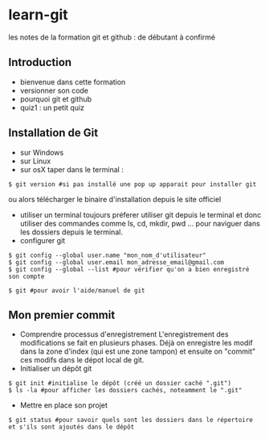 # learn-git
les notes de la formation git et github : de débutant à confirmé

## Introduction

+ bienvenue dans cette formation
+ versionner son code
+ pourquoi git et github
+ quiz1 : un petit quiz

## Installation de Git

+ sur Windows
+ sur Linux
+ sur osX
taper dans le terminal :
```
$ git version #si pas installé une pop up apparait pour installer git
```
ou alors télécharger le binaire d'installation depuis le site officiel
+ utiliser un terminal
toujours préferer utiliser git depuis le terminal et donc utiliser des commandes comme ls, cd, mkdir, pwd ... pour naviguer dans les dossiers depuis le terminal.
+ configurer git
```
$ git config --global user.name "mon_nom_d'utilisateur"
$ git config --global user.email mon_adresse_email@gmail.com
$ git config --global --list #pour vérifier qu'on a bien enregistré son compte

$ git #pour avoir l'aide/manuel de git
```

## Mon premier commit

+ Comprendre processus d'enregistrement
L'enregistrement des modifications se fait en plusieurs phases. Déjà on enregistre les modif dans la zone d'index (qui est une zone tampon) et ensuite on "commit" ces modifs dans le dépot local de git.
+ Initialiser un dépôt git
```
$ git init #initialise le dépôt (créé un dossier caché ".git")
$ ls -la #pour afficher les dossiers cachés, noteamment le ".git"
```
+ Mettre en place son projet
```
$ git status #pour savoir quels sont les dossiers dans le répertoire et s'ils sont ajoutés dans le dépôt
```
